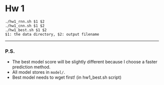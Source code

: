 # Hw 1

```
./hw1_rnn.sh $1 $2
./hw1_cnn.sh $1 $2
./hw1_best.sh $1 $2
$1: the data directory, $2: output filename
```
---
### P.S.
* The best model score will be slightly different because I choose a faster prediction method.
* All model stores in `model/`.<br>
* Best model needs to wget first! (in hw1_best.sh script)
